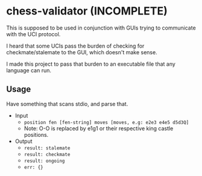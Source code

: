 # chess-validator (INCOMPLETE)

This is supposed to be used in conjunction with GUIs trying to communicate with the UCI protocol.

I heard that some UCIs pass the burden of checking for checkmate/stalemate to the GUI, which doesn't make sense.

I made this project to pass that burden to an executable file that any language can run.

## Usage
Have something that scans stdio, and parse that.
- Input
    - `position fen [fen-string] moves [moves, e.g: e2e3 e4e5 d5d3Q]`
    - Note: O-O is replaced by e1g1 or their respective king castle positions.
- Output
    - `result: stalemate`
    - `result: checkmate`
    - `result: ongoing`
    - `err: {}`
